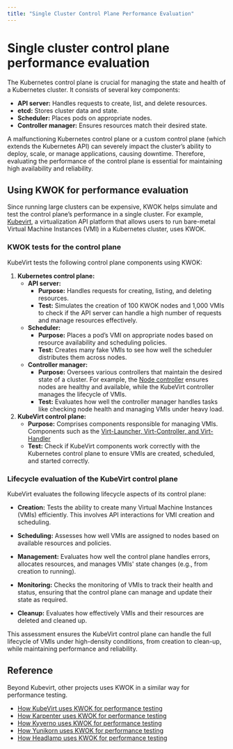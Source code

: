 ```yaml
---
title: "Single Cluster Control Plane Performance Evaluation"
---
```


# Single cluster control plane performance evaluation

The Kubernetes control plane is crucial for managing the state and health of a Kubernetes cluster. It consists of several key components:

* **API server:** Handles requests to create, list, and delete resources.
* **etcd:** Stores cluster data and state.
* **Scheduler:** Places pods on appropriate nodes.
* **Controller manager:** Ensures resources match their desired state.

A malfunctioning Kubernetes control plane or a custom control plane (which extends the Kubernetes API) can severely 
impact the cluster’s ability to deploy, scale, or manage applications, causing downtime. Therefore, evaluating the 
performance of the control plane is essential for maintaining high availability and reliability.

## Using KWOK for performance evaluation

Since running large clusters can be expensive, KWOK helps simulate and test the control plane’s performance in a single cluster.
For example, [Kubevirt](https://github.com/kubevirt/kubevirt), a virtualization API platform that allows users to
run bare-metal Virtual Machine Instances (VMI) in a Kubernetes cluster, uses KWOK.

### KWOK tests for the control plane

KubeVirt tests the following control plane components using KWOK:

1. **Kubernetes control plane:**
    -  **API server:**
        * **Purpose:** Handles requests for creating, listing, and deleting resources.
        * **Test:** Simulates the creation of 100 KWOK nodes and 1,000 VMIs to check if the API server can handle a high number of requests and manage resources effectively.
    -  **Scheduler:**
        * **Purpose:** Places a pod’s VMI on appropriate nodes based on resource availability and scheduling policies.
        * **Test:** Creates many fake VMIs to see how well the scheduler distributes them across nodes.
    -  **Controller manager:**
        * **Purpose:** Oversees various controllers that maintain the desired state of a cluster. For example, the [Node controller](https://kubernetes.io/docs/concepts/overview/components/#kube-controller-manager)
        ensures nodes are healthy and available, while the KubeVirt controller manages the lifecycle of VMIs.
        * **Test:** Evaluates how well the controller manager handles tasks like checking node health and managing VMIs under heavy load.
2. **KubeVirt control plane:**
    * **Purpose:** Comprises components responsible for managing VMIs. Components such as the [Virt-Launcher, Virt-Controller, and Virt-Handler](https://kubernetes.io/blog/2018/05/22/getting-to-know-kubevirt/)
    * **Test:** Check if KubeVirt components work correctly with the Kubernetes control plane to ensure VMIs are created, scheduled, and started correctly.

### Lifecycle evaluation of the KubeVirt control plane

KubeVirt evaluates the following lifecycle aspects of its control plane:

* **Creation:** Tests the ability to create many Virtual Machine Instances (VMIs) efficiently. This involves API 
interactions for VMI creation and scheduling.

* **Scheduling:** Assesses how well VMIs are assigned to nodes based on available resources and policies.

* **Management:** Evaluates how well the control plane handles errors, allocates resources, and manages VMIs' state changes
(e.g., from creation to running).

* **Monitoring:** Checks the monitoring of VMIs to track their health and status, ensuring that the control plane can manage 
and update their state as required.

* **Cleanup:** Evaluates how effectively VMIs and their resources are deleted and cleaned up.

This assessment ensures the KubeVirt control plane can handle the full lifecycle of VMIs under high-density conditions,
from creation to clean-up, while maintaining performance and reliability.

## Reference

Beyond Kubevirt, other projects uses KWOK in a similar way for performance testing.

- [How KubeVirt uses KWOK for performance testing](https://github.com/kubevirt/kubevirt/pull/12117)
- [How Karpenter uses KWOK for performance testing](https://github.com/kubernetes-sigs/karpenter/blob/main/test/suites/perf/scheduling_test.go)
- [How Kyverno uses KWOK for performance testing](https://github.com/kyverno/kyverno/tree/main/docs/perf-testing)
- [How Yunikorn uses KWOK for performance testing](https://github.com/apache/yunikorn-k8shim/blob/master/deployments/kwok-perf-test/kwok-setup.sh)
- [How Headlamp uses KWOK for performance testing](https://github.com/headlamp-k8s/headlamp/blob/main/docs/development/testing.md)

